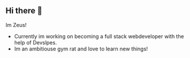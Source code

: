 ## Hi there 👋
Im Zeus!
- Currently im working on becoming a full stack webdeveloper with the help of Devslpes.
- Im an ambitiouse gym rat and love to learn new things!

<!--
**Zeus-Hubb/Zeus-Hubb** is a ✨ _special_ ✨ repository because its `README.md` (this file) appears on your GitHub profile.

Here are some ideas to get you started:

- 🔭 I’m currently working on ...
- 🌱 I’m currently learning ...
- 👯 I’m looking to collaborate on ...
- 🤔 I’m looking for help with ...
- 💬 Ask me about ...
- 📫 How to reach me: ...
- 😄 Pronouns: ...
- ⚡ Fun fact: ...
-->

